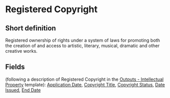 # Registered Copyright
## Short definition
Registered ownership of rights under a system of laws for promoting both the creation of and access to artistic, literary, musical, dramatic and other creative works.
## Fields
(following a description of Registered Copyright in the [Outputs - Intellectual Property](../Templates/Outputs%20-%20Intellectual%20Property.md) template):
[Application Date](../Object-Fields/Registered%20Copyright/Application%20Date.md),
[Copyright Title](../Object-Fields/Registered%20Copyright/Copyright%20Title.md),
[Copyright Status](../Object-Fields/Registered%20Copyright/Copyright%20Status.md),
[Date Issued](../Object-Fields/Registered%20Copyright/Date%20Issued.md),
[End Date](../Object-Fields/Registered%20Copyright/End%20Date.md)
